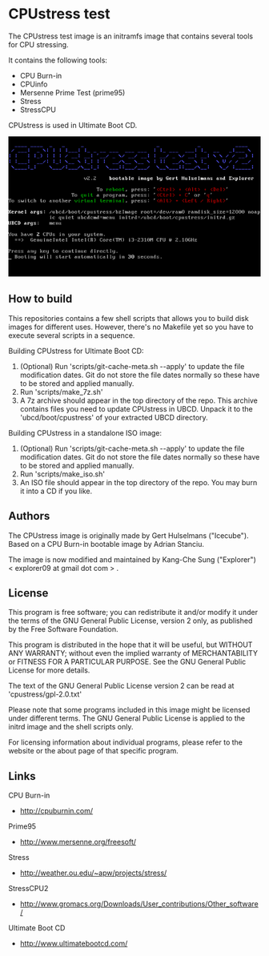 CPUstress test
==============

The CPUstress test image is an initramfs image that contains several tools for 
CPU stressing.

It contains the following tools:
* CPU Burn-in
* CPUinfo
* Mersenne Prime Test (prime95)
* Stress
* StressCPU

CPUstress is used in Ultimate Boot CD.

![CPUstress test splash screen](./screenshots/cpustress-splash.png "Splash screen")

How to build
------------

This repositories contains a few shell scripts that allows you to build disk 
images for different uses. However, there's no Makefile yet so you have to 
execute several scripts in a sequence.

Building CPUstress for Ultimate Boot CD:

1. (Optional) Run 'scripts/git-cache-meta.sh --apply' to update the file 
   modification dates. Git do not store the file dates normally so these have 
   to be stored and applied manually.
2. Run 'scripts/make_7z.sh'
3. A 7z archive should appear in the top directory of the repo. This archive 
   contains files you need to update CPUstress in UBCD. Unpack it to the 
   'ubcd/boot/cpustress' of your extracted UBCD directory.

Building CPUstress in a standalone ISO image:

1. (Optional) Run 'scripts/git-cache-meta.sh --apply' to update the file 
   modification dates. Git do not store the file dates normally so these have 
   to be stored and applied manually.
2. Run 'scripts/make_iso.sh'
3. An ISO file should appear in the top directory of the repo. You may burn 
   it into a CD if you like.

Authors
-------

The CPUstress image is originally made by Gert Hulselmans ("Icecube").
Based on a CPU Burn-in bootable image by Adrian Stanciu.

The image is now modified and maintained by Kang-Che Sung ("Explorer") 
< explorer09 at gmail dot com > .

License
-------

This program is free software; you can redistribute it and/or modify it under 
the terms of the GNU General Public License, version 2 only, as published by 
the Free Software Foundation.

This program is distributed in the hope that it will be useful, but WITHOUT 
ANY WARRANTY; without even the implied warranty of MERCHANTABILITY or FITNESS 
FOR A PARTICULAR PURPOSE.  See the GNU General Public License for more details.

The text of the GNU General Public License version 2 can be read at 
'cpustress/gpl-2.0.txt'

Please note that some programs included in this image might be licensed under 
different terms. The GNU General Public License is applied to the initrd 
image and the shell scripts only.

For licensing information about individual programs, please refer to the 
website or the about page of that specific program.

Links
-----

CPU Burn-in
* http://cpuburnin.com/

Prime95
* http://www.mersenne.org/freesoft/

Stress
* http://weather.ou.edu/~apw/projects/stress/

StressCPU2
* http://www.gromacs.org/Downloads/User_contributions/Other_software/

Ultimate Boot CD
* http://www.ultimatebootcd.com/

